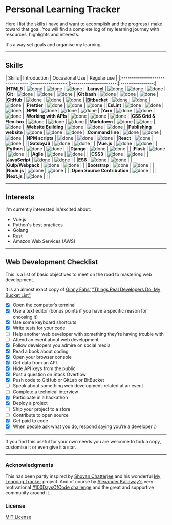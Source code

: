 # Personal Learning Tracker

Here i list the skills i have and want to accomplish and the progress i make toward that goal.
You will find a complete log of my learning journey with resources, highlights and interests.

It's a way set goals and organise my learning.

----

## Skills
 
[done]: https://user-images.githubusercontent.com/29199184/32275438-8385f5c0-bf0b-11e7-9406-42265f71e2bd.png "Done"
|               Skills             |   Introduction    |    Occasional Use      |   Regular use    |
|:-------------------------------- |:-----------------:|:----------------------:|:----------------:|
|**HTML5**                         | ![done][done]     | ![done][done]          | ![done][done]    |
|**Laravel**                       | ![done][done]     | ![done][done]          | ![done][done]    |
|**Git**                           | ![done][done]     | ![done][done]          | ![done][done]    |
|**Git bash**                      | ![done][done]     | ![done][done]          | ![done][done]    |
|**GitHub**                        | ![done][done]     | ![done][done]          | ![done][done]    |
|**Bitbucket**                     | ![done][done]     | ![done][done]          | ![done][done]    |
|**Prettier**                      | ![done][done]     | ![done][done]          | ![done][done]    |
|**EsLint**                        | ![done][done]     | ![done][done]          | ![done][done]    |
|**NPM**                           | ![done][done]     | ![done][done]          | ![done][done]    |
|**Yarn**                          | ![done][done]     | ![done][done]          | ![done][done]    |
|**Working with APIs**             | ![done][done]     | ![done][done]          | ![done][done]    |
|**CSS Grid & Flex-box**           | ![done][done]     | ![done][done]          | ![done][done]    |
|**Markdown**                      | ![done][done]     | ![done][done]          | ![done][done]    |
|**Website Building**              | ![done][done]     | ![done][done]          | ![done][done]    |
|**Publishing website**            | ![done][done]     | ![done][done]          | ![done][done]    |
|**Command line**                  | ![done][done]     | ![done][done]          | ![done][done]    |
|**NPM scripts**                   | ![done][done]     | ![done][done]          | ![done][done]    |
|**React**                         | ![done][done]     | ![done][done]          |                  |
|**GatsbyJS**                      | ![done][done]     | ![done][done]          |                  |
|**Vue.js**                        | ![done][done]     | ![done][done]          |                  |
|**Python**                        | ![done][done]     | ![done][done]          |                  |
|**Django**                        | ![done][done]     | ![done][done]          |                  |
|**Flask**                         | ![done][done]     | ![done][done]          |                  |
|**Agile**                         | ![done][done]     | ![done][done]          |                  |
|**CSS3**                          | ![done][done]     | ![done][done]          |                  |
|**JavaScript**                    | ![done][done]     | ![done][done]          |                  |
|**ES6**                           | ![done][done]     | ![done][done]          |                  |
|**Gulp/Webpack**                  | ![done][done]     | ![done][done]          |                  |
|**Bootstrap**                     | ![done][done]     | ![done][done]          |                  |
|**Node.js**                       | ![done][done]     | ![done][done]          |                  |
|**Open Source Contribution**      | ![done][done]     |                        |                  |
|**Next.js**                       | ![done][done]     |                        |                  |

---

## Interests

I'm currently interested in/excited about:

+ Vue.js
+ Python's best practices
+ Golang
+ Rust
+ Amazon Web Services (AWS)

----

## Web Development Checklist

This is a list of basic objectives to meet on the road to mastering web development.

It is an almost exact copy of [Ginny Fahs'](https://twitter.com/ginnyfahs) ["Things Real Developers Do: My Bucket List"](https://blog.prototypr.io/wondering-if-youre-a-real-developer-yet-try-making-a-bucket-list-281275482155)


* [x] Open the computer’s terminal
* [x] Use a text editor (bonus points if you have a specific reason for choosing it)
* [x] Use some keyboard shortcuts
* [x] Write tests for your code
* [ ] Help another web developer with something they’re having trouble with
* [ ] Attend an event about web development
* [x] Follow developers you admire on social media
* [x] Read a book about coding
* [x] Open your browser console
* [x] Get data from an API
* [x] Hide API keys from the public
* [x] Post a question on Stack Overflow
* [x] Push code to GitHub or GitLab or BitBucket
* [ ] Speak about something web development-related at an event
* [ ] Complete a technical interview
* [x] Participate in a hackathon
* [x] Deploy a project
* [ ] Ship your project to a store
* [ ] Contribute to open source
* [x] Get paid to code
* [x] When people ask what you do, respond saying you’re a developer :)

----

If you find this useful for your own needs you are welcome to fork a copy, customise it or even give it a star.

----

### Acknowledgments

This has been partly inspired by [Shovan Chatterjee](https://twitter.com/Syknapse) and his wonderful [My Learning Tracker](https://github.com/Syknapse/My-Learning-Tracker) project. And of course by [Alexander Kallaway's](https://twitter.com/ka11away) very motivational [#100DaysOfCode challenge](https://github.com/Kallaway/100-days-of-code) and the great and supportive community around it.

### License

[MIT License](https://github.com/Mounir-Bennacer/personal-learning-tracker/blob/master/LICENSE)
